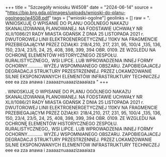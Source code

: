 +++
title = "Szczegóły wniosku W4508"
date = "2024-06-14"
source = "https://bip.brg.gda.pl/images/uploads/wnioski-do-planu-ogolnego/w4508.pdf"
tags = ["wnioski-ogolne"]
geolinks = []
raw = ". WNIOSKUJĘ O WPISANIE DO PLANU OGÓLNEGO NAKAZU SKANALIZOWANIĄ PLANOWANEJ. NA FODSTAWIE UCHWAŁY NR XLII/1086/21 RADY MIASTA GDAŃSK Ż DNIA 25 LISTOPADA 2021 r. DWUTOROWEJ LINII ELEKTROENERGETYCZNEJ 110KV NA FRAGMENCIE PRZEBIEGAJĄCYM PRZEZ DZIAŁKI: 218/4,210, 217, 231, 95, 100/4 „135, 136, 150, 23/4, 23/5, 24, 25, 408, 398, 399, 394 OBR. 0109. ZE WZGLEDU NA OCHRONĘ ELEMENTÓW HISTORYCZNEGO ZESPOŁU. RURALISTYCZNEGO,. WSI LIPCE. LUB WPROWADZENIA INNEJ FORMY OCHORNY............ WYŻEJ WSPOMNIANEGO OBSZARU. ZAPOBIEGAJACEJ DEGRADACJI STRUKTURY PRZESTRZENNEJ. PRZEZ LOKAMZOWANIE SILNIE EKSPONOWANYCH ELEMENTÓW INFRASTRUKTURY TECHNICZEJ eee ea zza anawa i zaaaaznuaaazizaaaiaza "
+++

. WNIOSKUJĘ O WPISANIE DO PLANU OGÓLNEGO NAKAZU SKANALIZOWANIĄ PLANOWANEJ. NA FODSTAWIE
UCHWAŁY NR XLII/1086/21 RADY MIASTA GDAŃSK Ż DNIA 25 LISTOPADA 2021 r.
DWUTOROWEJ LINII ELEKTROENERGETYCZNEJ 110KV NA FRAGMENCIE PRZEBIEGAJĄCYM PRZEZ DZIAŁKI:
218/4,210, 217, 231, 95, 100/4 „135, 136, 150, 23/4, 23/5, 24, 25, 408, 398, 399, 394 OBR. 0109. ZE WZGLEDU NA OCHRONĘ ELEMENTÓW
HISTORYCZNEGO ZESPOŁU. RURALISTYCZNEGO,. WSI LIPCE. LUB WPROWADZENIA INNEJ FORMY OCHORNY............
WYŻEJ WSPOMNIANEGO OBSZARU. ZAPOBIEGAJACEJ DEGRADACJI STRUKTURY PRZESTRZENNEJ. PRZEZ LOKAMZOWANIE
SILNIE EKSPONOWANYCH ELEMENTÓW INFRASTRUKTURY TECHNICZEJ eee ea zza anawa i zaaaaznuaaazizaaaiaza



